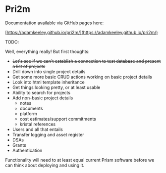 # Pri2m

Documentation available via GitHub pages here:

[https://adamkeeley.github.io/pri2m/](https://adamkeeley.github.io/pri2m/)

TODO:

Well, everything really! But first thoughts:

- ~~Let's see if we can't establish a connection to test database and present a list of projects~~
- Drill down into single project details
- Get some more basic CRUD actions working on basic project details
- Look into html template inheritance
- Get things looking pretty, or at least usable
- Ability to search for projects 
- Add non-basic project details
    - notes
    - documents
    - platform
    - cost estimates/support commitments
    - kristal references
- Users and all that entails
- Transfer logging and asset register
- DSAs 
- Grants
- Authentication

Functionality will need to at least equal current Prism software before we can think about deploying and using it.
